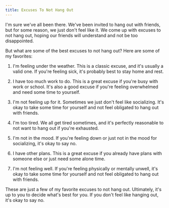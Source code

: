 ```yaml
---
title: Excuses To Not Hang Out
---
```


I'm sure we've all been there. We've been invited to hang out with friends, but for some reason, we just don't feel like it. We come up with excuses to not hang out, hoping our friends will understand and not be too disappointed.

But what are some of the best excuses to not hang out? Here are some of my favorites:

1. I'm feeling under the weather. This is a classic excuse, and it's usually a valid one. If you're feeling sick, it's probably best to stay home and rest.

2. I have too much work to do. This is a great excuse if you're busy with work or school. It's also a good excuse if you're feeling overwhelmed and need some time to yourself.

3. I'm not feeling up for it. Sometimes we just don't feel like socializing. It's okay to take some time for yourself and not feel obligated to hang out with friends.

4. I'm too tired. We all get tired sometimes, and it's perfectly reasonable to not want to hang out if you're exhausted.

5. I'm not in the mood. If you're feeling down or just not in the mood for socializing, it's okay to say no.

6. I have other plans. This is a great excuse if you already have plans with someone else or just need some alone time.

7. I'm not feeling well. If you're feeling physically or mentally unwell, it's okay to take some time for yourself and not feel obligated to hang out with friends.

These are just a few of my favorite excuses to not hang out. Ultimately, it's up to you to decide what's best for you. If you don't feel like hanging out, it's okay to say no.